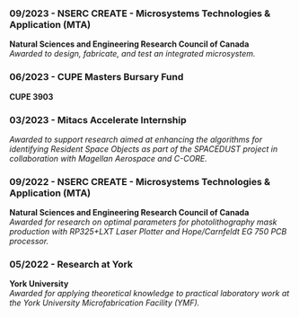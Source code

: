 ### 09/2023  - NSERC CREATE - Microsystems Technologies & Application (MTA) 
**Natural Sciences and Engineering Research Council of Canada**  
*Awarded to design, fabricate, and test an integrated microsystem.*  

### 06/2023  - CUPE Masters Bursary Fund 
**CUPE 3903**  

### 03/2023  - Mitacs Accelerate Internship 
*Awarded to support research aimed at enhancing the algorithms for identifying Resident Space Objects as part of the SPACEDUST project in collaboration with Magellan Aerospace and C-CORE.*  

### 09/2022  - NSERC CREATE - Microsystems Technologies & Application (MTA)
**Natural Sciences and Engineering Research Council of Canada**  
*Awarded for research on optimal parameters for photolithography mask production with RP325+LXT Laser Plotter and Hope/Carnfeldt EG 750 PCB processor.*  


### 05/2022  - Research at York
**York University**  
*Awarded for applying theoretical knowledge to practical laboratory work at the York University Microfabrication Facility (YMF).*  

